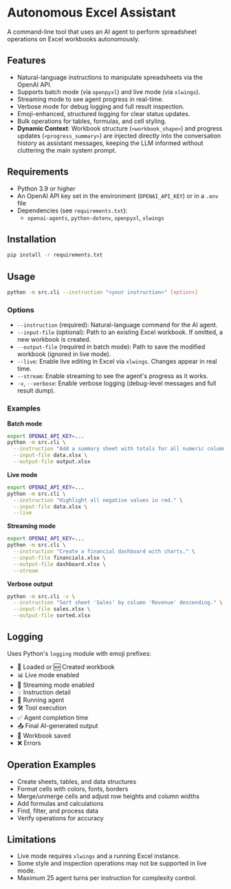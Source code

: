# Autonomous Excel Assistant

A command-line tool that uses an AI agent to perform spreadsheet operations on Excel workbooks autonomously.

## Features
- Natural-language instructions to manipulate spreadsheets via the OpenAI API.
- Supports batch mode (via `openpyxl`) and live mode (via `xlwings`).
- Streaming mode to see agent progress in real-time.
- Verbose mode for debug logging and full result inspection.
- Emoji-enhanced, structured logging for clear status updates.
- Bulk operations for tables, formulas, and cell styling.
- **Dynamic Context**: Workbook structure (`<workbook_shape>`) and progress updates (`<progress_summary>`) are injected directly into the conversation history as assistant messages, keeping the LLM informed without cluttering the main system prompt.

## Requirements
- Python 3.9 or higher
- An OpenAI API key set in the environment (`OPENAI_API_KEY`) or in a `.env` file
- Dependencies (see `requirements.txt`):
  - `openai-agents`, `python-dotenv`, `openpyxl`, `xlwings`

## Installation
```bash
pip install -r requirements.txt
```

## Usage
```bash
python -m src.cli --instruction "<your instruction>" [options]
```

### Options
- `--instruction` (required): Natural-language command for the AI agent.
- `--input-file` (optional): Path to an existing Excel workbook. If omitted, a new workbook is created.
- `--output-file` (required in batch mode): Path to save the modified workbook (ignored in live mode).
- `--live`: Enable live editing in Excel via `xlwings`. Changes appear in real time.
- `--stream`: Enable streaming to see the agent's progress as it works.
- `-v`, `--verbose`: Enable verbose logging (debug-level messages and full result dump).

### Examples
**Batch mode**
```bash
export OPENAI_API_KEY=...
python -m src.cli \
  --instruction "Add a summary sheet with totals for all numeric columns." \
  --input-file data.xlsx \
  --output-file output.xlsx
```

**Live mode**
```bash
export OPENAI_API_KEY=...
python -m src.cli \
  --instruction "Highlight all negative values in red." \
  --input-file data.xlsx \
  --live
```

**Streaming mode**
```bash
export OPENAI_API_KEY=...
python -m src.cli \
  --instruction "Create a financial dashboard with charts." \
  --input-file financials.xlsx \
  --output-file dashboard.xlsx \
  --stream
```

**Verbose output**
```bash
python -m src.cli -v \
  --instruction "Sort sheet 'Sales' by column 'Revenue' descending." \
  --input-file sales.xlsx \
  --output-file sorted.xlsx
```

## Logging
Uses Python's `logging` module with emoji prefixes:
- 📂 Loaded or 🆕 Created workbook
- 📊 Live mode enabled
- 🔄 Streaming mode enabled
- 💡 Instruction detail
- 🤖 Running agent
- 🛠️ Tool execution
- ✅ Agent completion time
- 📤 Final AI-generated output
- 📁 Workbook saved
- ❌ Errors

## Operation Examples
- Create sheets, tables, and data structures
- Format cells with colors, fonts, borders
- Merge/unmerge cells and adjust row heights and column widths
- Add formulas and calculations
- Find, filter, and process data
- Verify operations for accuracy

## Limitations
- Live mode requires `xlwings` and a running Excel instance.
- Some style and inspection operations may not be supported in live mode.
- Maximum 25 agent turns per instruction for complexity control.